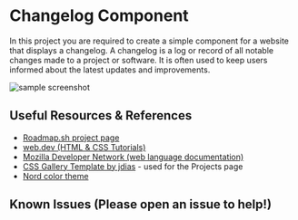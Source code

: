 # Changelog Component

In this project you are required to create a simple component for a website that displays a changelog. A changelog is a log or record of all notable changes made to a project or software. It is often used to keep users informed about the latest updates and improvements.

![sample screenshot](assets/)

## Useful Resources & References

- [Roadmap.sh project page](https://roadmap.sh/projects/changelog-component)
- [web.dev (HTML & CSS Tutorials)](https://web.dev/)
- [Mozilla Developer Network (web language documentation)](https://developer.mozilla.org/en-US/)
- [CSS Gallery Template by jdias](https://codepen.io/jmldias/pen/DjYdor) - used for the Projects page
- [Nord color theme](https://www.nordtheme.com/)

## Known Issues (Please open an issue to help!)
